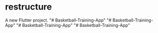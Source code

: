 # restructure

A new Flutter project.
"# Basketball-Training-App" 
"# Basketball-Training-App" 
"# Basketball-Training-App" 
"# Basketball-Training-App" 
